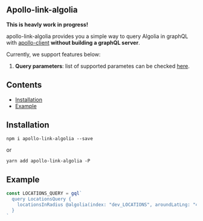 ## Apollo-link-algolia
**This is heavly work in progress!**

apollo-link-algolia provides you a simple way to query Algolia in graphQL with [apollo-client](https://www.apollographql.com/client/) **without building a graphQL server**.

Currently, we support features below:

1. **Query parameters**: list of supported parametes can be checked [here](https://github.com/algolia/algoliasearch-helper-js#query-parameters).

## Contents
* [Installation](#installation)
* [Example](#example)

## Installation
``` shell
npm i apollo-link-algolia --save
```
or
``` shell
yarn add apollo-link-algolia -P
```

## Example
```js
const LOCATIONS_QUERY = gql`
  query LocationsQuery {
    locationsInRadius @algolia(index: "dev_LOCATIONS", aroundLatLng: "40.71, -74.01", aroundRadius: 1000)
  }
`
```
